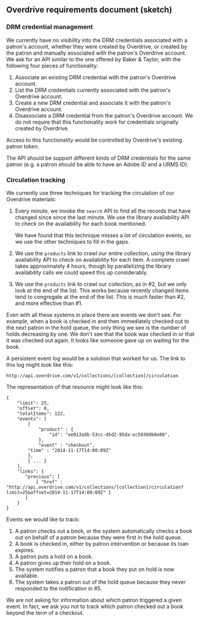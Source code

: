 ## Overdrive requirements document (sketch)

### DRM credential management

We currently have no visibility into the DRM credentials associated with a patron's account, whether they were created by Overdrive, or created by the patron and manually associated with the patron's Overdrive account. We ask for an API similar to the one offered by Baker & Taylor, with the following four pieces of functionality:

1. Associate an existing DRM credential with the patron's Overdrive account.
2. List the DRM credentials currently associated with the patron's Overdrive account.
3. Create a new DRM credential and associate it with the patron's Overdrive account.
4. Disassociate a DRM credential from the patron's Overdrive account. We do not require that this functionality work for credentials originally created by Overdrive.

Access to this functionality would be controlled by Overdrive's existing patron token.

The API should be support different kinds of DRM credentials for the same patron (e.g. a patron should be able to have an Adobe ID and a URMS ID).

### Circulation tracking

We currently use three techniques for tracking the circulation of our
Overdrive materials:

1. Every minute, we invoke the `search` API to find all the records
   that have changed since since the last minute. We use the library
   availability API to check on the availability for each book
   mentioned.

   We have found that this technique misses a lot of circulation events, so we use the other techniques to fill in the gaps.

2. We use the `products` link to crawl our entire collection, using
   the library availability API to check on availability for each item. A complete
   crawl takes approximately 4 hours, though by parallelizing the
   library availability calls we could speed this up considerably.

3. We use the `products` link to crawl our collection, as in #2, but we only look at the end of the list. 
   This works because recently changed items tend to congregate at the end of the list. This is much faster 
   than #2, and more effective than #1.

Even with all these systems in place there are events we don't see. For example, when a book is checked in and then immediately checked out to the next patron in the hold queue, the only thing we see is the number
of holds decreasing by one. We don't see that the book was checked in or that it was checked out again. It looks like someone gave up on waiting for the book.

A persistent event log would be a solution that worked for us. The
link to this log might look like this:

`http://api.overdrive.com/v1/collections/[collection]/circulation`

The representation of that resource might look like this:

    {
        "limit": 25,
        "offset": 0,
        "totalItems": 122,
        "events": [
            {
                "product" : {
      	            "id": "ee013a9b-53cc-45d2-95da-ec50360b8e80",
                },
    	        "event" : "checkout",
	        "time" : "2014-11-17T14:00:09Z"
            },
            { ... }
        ],
        "links": { 
           "previous": [
               { "href" : "http://api.overdrive.com/v1/collections/[collection]/circulation?limit=25&offset=2014-11-17T14:00:09Z" }
           ]
        }
    }

Events we would like to track:

 1. A patron checks out a book, or the system automatically checks a book out 
    on behalf of a patron because they were first in the hold queue.
 2. A book is checked in, either by patron intervention or because its loan
    expires.
 3. A patron puts a hold on a book.
 4. A patron gives up their hold on a book.
 5. The system notifies a patron that a book they put on hold is now
    available.
 6. The system takes a patron out of the hold queue because they never
    responded to the notification in #5.

We are _not_ asking for information about which patron triggered a
given event. In fact, we ask you not to track which patron checked out
a book beyond the term of a checkout.
